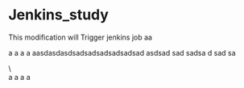 # Jenkins_study
This modification will Trigger jenkins job
aa

a
a
a
a
aasdasdasdsadsadsadsadsadsad
asdsad
sad
sadsa
d
sad
sa




\\\
a
a
a
a
